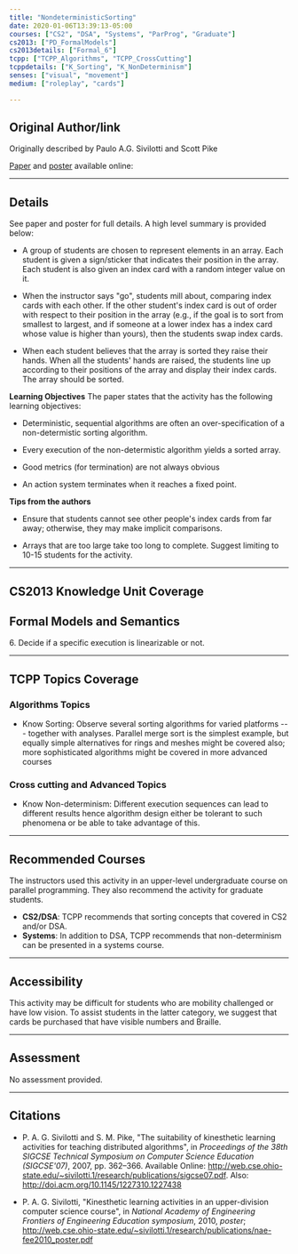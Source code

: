 ```yaml
---
title: "NondeterministicSorting"
date: 2020-01-06T13:39:13-05:00
courses: ["CS2", "DSA", "Systems", "ParProg", "Graduate"]
cs2013: ["PD_FormalModels"]
cs2013details: ["Formal_6"]
tcpp: ["TCPP_Algorithms", "TCPP_CrossCutting"]
tcppdetails: ["K_Sorting", "K_NonDeterminism"]
senses: ["visual", "movement"]
medium: ["roleplay", "cards"]

---
```


## Original Author/link

Originally described by Paulo A.G. Sivilotti and Scott Pike

[Paper](http://web.cse.ohio-state.edu/~sivilotti.1/research/publications/sigcse07.pdf) and [poster](http://web.cse.ohio-state.edu/~sivilotti.1/research/publications/nae-fee2010_poster.pdf) available online:

---

## Details

See paper and poster for full details. A high level summary is provided below:

* A group of students are chosen to represent elements in an array. Each student is given a sign/sticker that indicates their position in the array. Each student is also given an index card with a random integer value on it.

* When the instructor says "go", students mill about, comparing index cards with each other. If the other student's index card is out of order with respect to their position in the array (e.g., if the goal is to sort from smallest to largest, and if someone at a lower index has a index card whose value is higher than yours), then the students swap index cards. 

* When each student believes that the array is sorted they raise their hands. When all the students' hands are raised, the students line up according to their positions of the array and display their index cards. The array should be sorted.

**Learning Objectives**
The paper states that the activity has the following learning objectives:

* Deterministic, sequential algorithms are often an over-specification of a non-determistic sorting algorithm. 

* Every execution of the non-determistic algorithm yields a sorted array.

* Good metrics (for termination) are not always obvious 

* An action system terminates when it reaches a fixed point.

**Tips from the authors**
* Ensure that students cannot see other people's index cards from far away; otherwise, they may make implicit comparisons.

* Arrays that are too large take too long to complete. Suggest limiting to 10-15 students for the activity.

---

## CS2013 Knowledge Unit Coverage

## Formal Models and Semantics

6\. Decide if a specific execution is linearizable or not.

---

## TCPP Topics Coverage

### Algorithms Topics
* Know Sorting: Observe several sorting algorithms for varied platforms --- together with analyses. Parallel merge sort is the simplest example, but equally simple alternatives for rings and meshes might be covered also; more sophisticated algorithms might be covered in more advanced courses 

### Cross cutting and Advanced Topics

* Know Non-determinism: Different execution sequences can lead to different results hence algorithm design either be tolerant to such phenomena or be able to take advantage of this.


---

## Recommended Courses

The instructors used this activity in an upper-level undergraduate course on parallel programming. They also recommend the activity for graduate students.

* **CS2/DSA**: TCPP recommends that sorting concepts that covered in CS2 and/or DSA.
* **Systems**: In addition to DSA, TCPP recommends that non-determinism can be presented in a systems course.

---

## Accessibility

This activity may be difficult for students who are mobility challenged or have low vision. To assist students in the latter category, we suggest that cards 
be purchased that have visible numbers and Braille. 

---


## Assessment 

No assessment provided. 

---

## Citations

* P. A. G. Sivilotti and S. M. Pike, "The suitability of kinesthetic learning activities for teaching distributed algorithms", in _Proceedings of the
  38th SIGCSE Technical Symposium on Computer Science Education (SIGCSE'07)_, 2007, pp. 362–366.
  Available Online: http://web.cse.ohio-state.edu/~sivilotti.1/research/publications/sigcse07.pdf. Also: http://doi.acm.org/10.1145/1227310.1227438

* P. A. G. Sivilotti, "Kinesthetic learning activities in an upper-division computer science course", in _National Academy of Engineering Frontiers
  of Engineering Education symposium_, 2010, _poster_; http://web.cse.ohio-state.edu/~sivilotti.1/research/publications/nae-fee2010_poster.pdf
